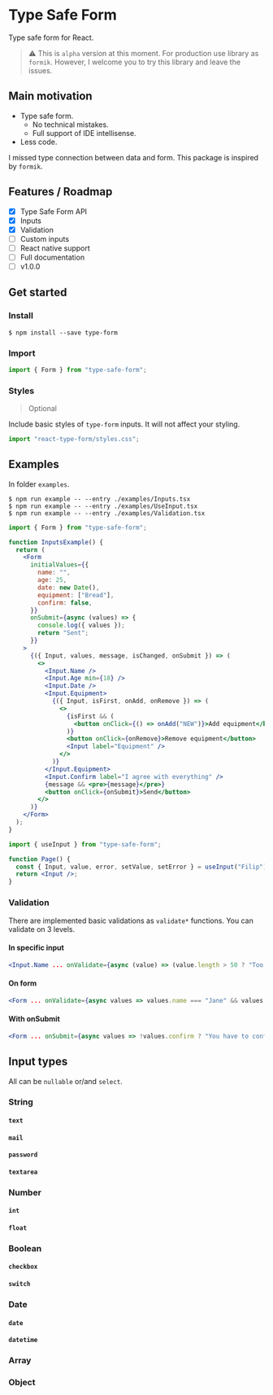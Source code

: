 # Type Safe Form

Type safe form for React.

> :warning: This is `alpha` version at this moment. For production use library as `formik`. However, I welcome you to try this library and leave the issues.

## Main motivation

- Type safe form.
  - No technical mistakes.
  - Full support of IDE intellisense.
- Less code.

I missed type connection between data and form.
This package is inspired by `formik`.

## Features / Roadmap

- [x] Type Safe Form API
- [x] Inputs
- [x] Validation
- [ ] Custom inputs
- [ ] React native support
- [ ] Full documentation
- [ ] v1.0.0

## Get started

### Install

```
$ npm install --save type-form
```

### Import

```jsx
import { Form } from "type-safe-form";
```

### Styles

> Optional

Include basic styles of `type-form` inputs.
It will not affect your styling.

```jsx
import "react-type-form/styles.css";
```

## Examples

In folder `examples`.

```
$ npm run example -- --entry ./examples/Inputs.tsx
$ npm run example -- --entry ./examples/UseInput.tsx
$ npm run example -- --entry ./examples/Validation.tsx
```

```jsx
import { Form } from "type-safe-form";

function InputsExample() {
  return (
    <Form
      initialValues={{
        name: "",
        age: 25,
        date: new Date(),
        equipment: ["Bread"],
        confirm: false,
      }}
      onSubmit={async (values) => {
        console.log({ values });
        return "Sent";
      }}
    >
      {({ Input, values, message, isChanged, onSubmit }) => (
        <>
          <Input.Name />
          <Input.Age min={18} />
          <Input.Date />
          <Input.Equipment>
            {({ Input, isFirst, onAdd, onRemove }) => (
              <>
                {isFirst && (
                  <button onClick={() => onAdd("NEW")}>Add equipment</button>
                )}
                <button onClick={onRemove}>Remove equipment</button>
                <Input label="Equipment" />
              </>
            )}
          </Input.Equipment>
          <Input.Confirm label="I agree with everything" />
          {message && <pre>{message}</pre>}
          <button onClick={onSubmit}>Send</button>
        </>
      )}
    </Form>
  );
}
```

```jsx
import { useInput } from "type-safe-form";

function Page() {
  const { Input, value, error, setValue, setError } = useInput("Filip");
  return <Input />;
}
```

### Validation

There are implemented basic validations as `validate*` functions.
You can validate on 3 levels.

#### In specific input

```jsx
<Input.Name ... onValidate={async (value) => (value.length > 50 ? "Too long" : true)} />
```

#### On form

```jsx
<Form ... onValidate={async values => values.name === "Jane" && values.age > 30 ? "Jane, you are too old" : true} />
```

#### With onSubmit

```jsx
<Form ... onSubmit={async values => !values.confirm ? "You have to confirm" : await sendForm(values)} />
```

## Input types

All can be `nullable` or/and `select`.

### String

#### `text`

#### `mail`

#### `password`

#### `textarea`

### Number

#### `int`

#### `float`

### Boolean

#### `checkbox`

#### `switch`

### Date

#### `date`

#### `datetime`

### Array

### Object
